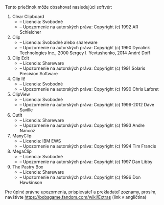 Tento priečinok môže obsahovať nasledujúci softvér:

1. Clear Clipboard
   - – Licencia: Svobodné
   - – Upozornenie na autorských práva: Copyright (c) 1992 AR Schleicher
2. Clip
   - – Licencia: Svobodné alebo shareware
   - – Upozornenie na autorských práva: Copyright (c) 1990 Dynalink Technologies Inc., 2000 Sergey I. Yevtushenko, 2014 André Doff
3. Clip Edit
   - – Licencia: Shareware
   - – Upozornenie na autorských práva: Copyright (c) 1991 Solaris Precision Software
4. Clip It!
   - – Licencia: Svobodné
   - – Upozornenie na autorských práva: Copyright (c) 1990 Chris Laforet
5. ClipView
   - – Licencia: Svobodné
   - – Upozornenie na autorských práva: Copyright (c) 1996-2012 Dave Saville
6. CutIt
   - – Licencia: Shareware
   - – Upozornenie na autorských práva: Copyright (c) 1993 Andre Nancoz
7. ManyClip
   - – Licencia: IBM EWS
   - – Upozornenie na autorských práva: Copyright (c) 1994 Tim Francis
8. MegaClip
   - – Licencia: Svobodné
   - – Upozornenie na autorských práva: Copyright (c) 1997 Dan Libby
9. The Pastry Box
   - – Licencia: Shareware
   - – Upozornenie na autorských práva: Copyright (c) 1996 Don Hawkinson

Pre úplné právne upozornenia, prispievateľ a prekladateľ zoznamy, prosím, navštívte https://bobsgame.fandom.com/wiki/Extras (link v angličtina)
